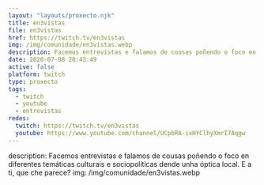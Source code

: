 ```yaml
---
layout: "layouts/proxecto.njk"
title: en3vistas
file: en3vistas
href: https://twitch.tv/en3vistas
img: /img/comunidade/en3vistas.webp
description: Facemos entrevistas e falamos de cousas poñendo o foco en diferentes temáticas culturais e sociopolíticas dende unha óptica local. E a ti, que che parece?
date: 2020-07-08 20:43:49
active: false
platform: twitch
type: proxecto
tags:
  - twitch
  - youtube
  - entrevistas
redes:
  twitch: https://twitch.tv/en3vistas
  youtube: https://www.youtube.com/channel/UCpbRA-ixHYClhyXmrI7Aqgw
---
```

description: Facemos entrevistas e falamos de cousas poñendo o foco en diferentes temáticas culturais e sociopolíticas dende unha óptica local. E a ti, que che parece?
img: /img/comunidade/en3vistas.webp
